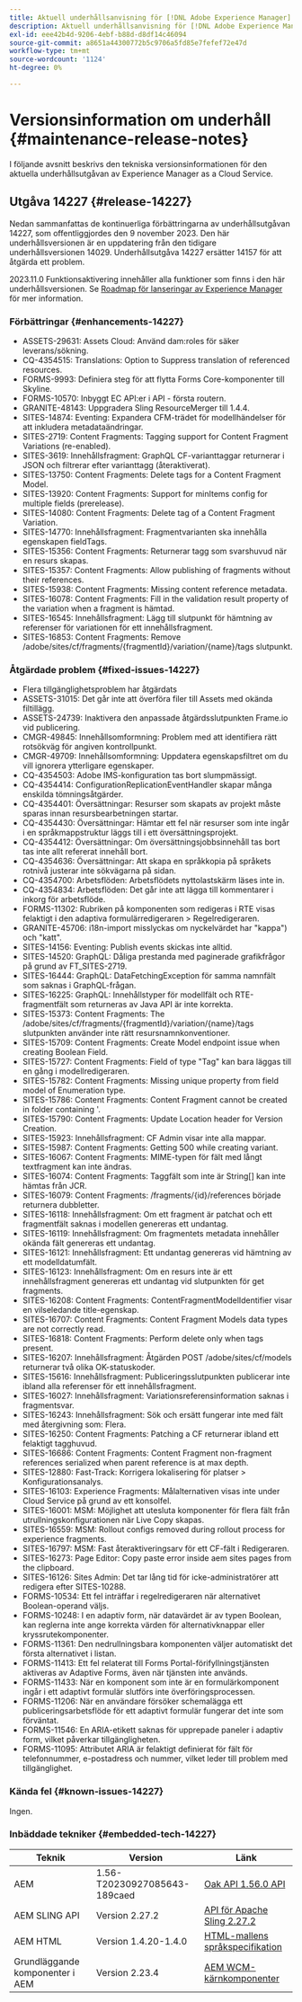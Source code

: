 ```yaml
---
title: Aktuell underhållsanvisning för [!DNL Adobe Experience Manager] as a Cloud Service.
description: Aktuell underhållsanvisning för [!DNL Adobe Experience Manager] as a Cloud Service.
exl-id: eee42b4d-9206-4ebf-b88d-d8df14c46094
source-git-commit: a8651a44300772b5c9706a5fd85e7fefef72e47d
workflow-type: tm+mt
source-wordcount: '1124'
ht-degree: 0%

---
```


# Versionsinformation om underhåll {#maintenance-release-notes}

I följande avsnitt beskrivs den tekniska versionsinformationen för den aktuella underhållsutgåvan av Experience Manager as a Cloud Service.

## Utgåva 14227 {#release-14227}

Nedan sammanfattas de kontinuerliga förbättringarna av underhållsutgåvan 14227, som offentliggjordes den 9 november 2023. Den här underhållsversionen är en uppdatering från den tidigare underhållsversionen 14029. Underhållsutgåva 14227 ersätter 14157 för att åtgärda ett problem.

2023.11.0 Funktionsaktivering innehåller alla funktioner som finns i den här underhållsversionen. Se [Roadmap för lanseringar av Experience Manager](https://experienceleague.adobe.com/docs/experience-manager-release-information/aem-release-updates/update-releases-roadmap.html) för mer information.

### Förbättringar {#enhancements-14227}

* ASSETS-29631: Assets Cloud: Använd dam:roles för säker leverans/sökning.
* CQ-4354515: Translations: Option to Suppress translation of referenced resources.
* FORMS-9993: Definiera steg för att flytta Forms Core-komponenter till Skyline.
* FORMS-10570: Inbyggt EC API:er i API - första routern.
* GRANITE-48143: Uppgradera Sling ResourceMerger till 1.4.4.
* SITES-14874: Eventing: Expandera CFM-trädet för modellhändelser för att inkludera metadataändringar.
* SITES-2719: Content Fragments: Tagging support for Content Fragment Variations (re-enabled).
* SITES-3619: Innehållsfragment: GraphQL CF-varianttaggar returnerar i JSON och filtrerar efter varianttagg (återaktiverat).
* SITES-13750: Content Fragments: Delete tags for a Content Fragment Model.
* SITES-13920: Content Fragments: Support for minItems config for multiple fields (prerelease).
* SITES-14080: Content Fragments: Delete tag of a Content Fragment Variation.
* SITES-14770: Innehållsfragment: Fragmentvarianten ska innehålla egenskapen fieldTags.
* SITES-15356: Content Fragments: Returnerar tagg som svarshuvud när en resurs skapas.
* SITES-15357: Content Fragments: Allow publishing of fragments without their references.
* SITES-15938: Content Fragments: Missing content reference metadata.
* SITES-16078: Content Fragments: Fill in the validation result property of the variation when a fragment is hämtad.
* SITES-16545: Innehållsfragment: Lägg till slutpunkt för hämtning av referenser för variationen för ett innehållsfragment.
* SITES-16853: Content Fragments: Remove /adobe/sites/cf/fragments/{fragmentId}/variation/{name}/tags slutpunkt.

### Åtgärdade problem {#fixed-issues-14227}

* Flera tillgänglighetsproblem har åtgärdats
* ASSETS-31015: Det går inte att överföra filer till Assets med okända filtillägg.
* ASSETS-24739: Inaktivera den anpassade åtgärdsslutpunkten Frame.io vid publicering.
* CMGR-49845: Innehållsomformning: Problem med att identifiera rätt rotsökväg för angiven kontrollpunkt.
* CMGR-49709: Innehållsomformning: Uppdatera egenskapsfiltret om du vill ignorera ytterligare egenskaper.
* CQ-4354503: Adobe IMS-konfiguration tas bort slumpmässigt.
* CQ-4354414: ConfigurationReplicationEventHandler skapar många enskilda tömningsåtgärder.
* CQ-4354401: Översättningar: Resurser som skapats av projekt måste sparas innan resursbearbetningen startar.
* CQ-4354430: Översättningar: Hämtar ett fel när resurser som inte ingår i en språkmappstruktur läggs till i ett översättningsprojekt.
* CQ-4354412: Översättningar: Om översättningsjobbsinnehåll tas bort tas inte allt refererat innehåll bort.
* CQ-4354636: Översättningar: Att skapa en språkkopia på språkets rotnivå justerar inte sökvägarna på sidan.
* CQ-4354700: Arbetsflöden: Arbetsflödets nyttolastskärm läses inte in.
* CQ-4354834: Arbetsflöden: Det går inte att lägga till kommentarer i inkorg för arbetsflöde.
* FORMS-11302: Rubriken på komponenten som redigeras i RTE visas felaktigt i den adaptiva formulärredigeraren > Regelredigeraren.
* GRANITE-45706: i18n-import misslyckas om nyckelvärdet har &quot;kappa&quot;) och &quot;katt&quot;.
* SITES-14156: Eventing: Publish events skickas inte alltid.
* SITES-14520: GraphQL: Dåliga prestanda med paginerade grafikfrågor på grund av FT_SITES-2719.
* SITES-16444: GraphQL: DataFetchingException för samma namnfält som saknas i GraphQL-frågan.
* SITES-16225: GraphQL: Innehållstyper för modellfält och RTE-fragmentfält som returneras av Java API är inte korrekta.
* SITES-15373: Content Fragments: The /adobe/sites/cf/fragments/{fragmentId}/variation/{name}/tags slutpunkten använder inte rätt resursnamnkonventioner.
* SITES-15709: Content Fragments: Create Model endpoint issue when creating Boolean Field.
* SITES-15727: Content Fragments: Field of type &quot;Tag&quot; kan bara läggas till en gång i modellredigeraren.
* SITES-15782: Content Fragments: Missing unique property from field model of Enumeration type.
* SITES-15786: Content Fragments: Content Fragment cannot be created in folder containing &#39;.
* SITES-15790: Content Fragments: Update Location header for Version Creation.
* SITES-15923: Innehållsfragment: CF Admin visar inte alla mappar.
* SITES-15987: Content Fragments: Getting 500 while creating variant.
* SITES-16067: Content Fragments: MIME-typen för fält med långt textfragment kan inte ändras.
* SITES-16074: Content Fragments: Taggfält som inte är String[] kan inte hämtas från JCR.
* SITES-16079: Content Fragments: /fragments/{id}/references började returnera dubbletter.
* SITES-16118: Innehållsfragment: Om ett fragment är patchat och ett fragmentfält saknas i modellen genereras ett undantag.
* SITES-16119: Innehållsfragment: Om fragmentets metadata innehåller okända fält genereras ett undantag.
* SITES-16121: Innehållsfragment: Ett undantag genereras vid hämtning av ett modelldatumfält.
* SITES-16123: Innehållsfragment: Om en resurs inte är ett innehållsfragment genereras ett undantag vid slutpunkten för get fragments.
* SITES-16208: Content Fragments: ContentFragmentModelIdentifier visar en vilseledande title-egenskap.
* SITES-16707: Content Fragments: Content Fragment Models data types are not correctly read.
* SITES-16818: Content Fragments: Perform delete only when tags present.
* SITES-16207: Innehållsfragment: Åtgärden POST /adobe/sites/cf/models returnerar två olika OK-statuskoder.
* SITES-15616: Innehållsfragment: Publiceringsslutpunkten publicerar inte ibland alla referenser för ett innehållsfragment.
* SITES-16027: Innehållsfragment: Variationsreferensinformation saknas i fragmentsvar.
* SITES-16243: Innehållsfragment: Sök och ersätt fungerar inte med fält med återgivning som: Flera.
* SITES-16250: Content Fragments: Patching a CF returnerar ibland ett felaktigt tagghuvud.
* SITES-16686: Content Fragments: Content Fragment non-fragment references serialized when parent reference is at max depth.
* SITES-12880: Fast-Track: Korrigera lokalisering för platser > Konfigurationsanalys.
* SITES-16103: Experience Fragments: Målalternativen visas inte under Cloud Service på grund av ett konsolfel.
* SITES-16001: MSM: Möjlighet att utesluta komponenter för flera fält från utrullningskonfigurationen när Live Copy skapas.
* SITES-16559: MSM: Rollout configs removed during rollout process for experience fragments.
* SITES-16797: MSM: Fast återaktiveringsarv för ett CF-fält i Redigeraren.
* SITES-16273: Page Editor: Copy paste error inside aem sites pages from the clipboard.
* SITES-16126: Sites Admin: Det tar lång tid för icke-administratörer att redigera efter SITES-10288.
* FORMS-10534: Ett fel inträffar i regelredigeraren när alternativet Boolean-operand väljs.
* FORMS-10248: I en adaptiv form, när datavärdet är av typen Boolean, kan reglerna inte ange korrekta värden för alternativknappar eller kryssrutekomponenter.
* FORMS-11361: Den nedrullningsbara komponenten väljer automatiskt det första alternativet i listan.
* FORMS-11413: Ett fel relaterat till Forms Portal-förifyllningstjänsten aktiveras av Adaptive Forms, även när tjänsten inte används.
* FORMS-11433: När en komponent som inte är en formulärkomponent ingår i ett adaptivt formulär slutförs inte överföringsprocessen.
* FORMS-11206: När en användare försöker schemalägga ett publiceringsarbetsflöde för ett adaptivt formulär fungerar det inte som förväntat.
* FORMS-11546: En ARIA-etikett saknas för upprepade paneler i adaptiv form, vilket påverkar tillgängligheten.
* FORMS-11095: Attributet ARIA är felaktigt definierat för fält för telefonnummer, e-postadress och nummer, vilket leder till problem med tillgänglighet.

### Kända fel {#known-issues-14227}

Ingen.

### Inbäddade tekniker {#embedded-tech-14227}

| Teknik | Version | Länk |
|---|---|---|
| AEM | 1.56-T20230927085643-189caed | [Oak API 1.56.0 API](https://www.javadoc.io/doc/org.apache.jackrabbit/oak-api/1.56.0/index.html) |
| AEM SLING API | Version 2.27.2 | [API för Apache Sling 2.27.2](https://www.javadoc.io/doc/org.apache.sling/org.apache.sling.api/latest/index.html) |
| AEM HTML | Version 1.4.20-1.4.0 | [HTML-mallens språkspecifikation](https://github.com/adobe/htl-spec) |
| Grundläggande komponenter i AEM | Version 2.23.4 | [AEM WCM-kärnkomponenter](https://github.com/adobe/aem-core-wcm-components) |
